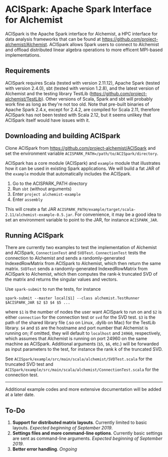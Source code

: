 # ACISpark: Apache Spark Interface for Alchemist

ACISpark is the Apache Spark interface for Alchemist, a HPC interface for data analysis frameworks that can be found at https://github.com/project-alchemist/Alchemist. ACISpark allows Spark users to connect to Alchemist and offload distributed linear algebra operations to more efficent MPI-based implementations.

## Requirements

ACISpark requires Scala (tested with version 2.11.12), Apache Spark (tested with version 2.4.0), sbt (tested with version 1.2.8), and the latest version of Alchemist and the testing library TestLib (https://github.com/project-alchemist/TestLib). Other versions of Scala, Spark and sbt will probably work fine as long as they're not too old. Note that pre-built binaries of Apache Spark 2.4.x, except for 2.4.2, are compiled for Scala 2.11, therefore ACISpark has not been tested with Scala 2.12, but it seems unlikey that ACISpark itself would have issues with it.

## Downloading and building ACISpark

Clone ACISpark from https://github.com/project-alchemist/ACISpark and set the environment variable `ACISPARK_PATH=/path/to/ACISpark/directory`.

ACISpark has a core module (ACISpark) and `example` module that illustrates how it can be used in existing Spark applications. We will build a fat JAR of the `example` module that automatically includes the ACISpark.

1) Go to the ACISPARK_PATH directory
2) Run `sbt` (without arguments)
3) Enter `project alchemist-example`
4) Enter `assembly`

This will create a fat JAR `ACISPARK_PATH/example/target/scala-2.11/alchemist-example-0.5.jar`. For convenience, it may be a good idea to set an environment variable to point to the JAR, for instance `ACISPARK_JAR`.

## Running ACISpark

There are currently two examples to test the implementation of Alchemist and ACISpark, `ConnectionTest` and `SVDTest`. `ConnectionTest` tests the connection to Alchemist and sends a randomly-generated IndexedRowMatrix from ACISpark to Alchemist, which then return the same matrix. `SVDTest` sends a randomly-generated IndexedRowMatrix from ACISpark to Alchemist, which then computes the rank-k truncated SVD of the matrix and returns the singular values and vectors.

Use `spark-submit` to run the tests, for instance

`spark-submit --master local[$1] --class alchemist.TestRunner $ACISPARK_JAR $2 $3 $4 $5 ...`

where `$1` is the number of nodes the user want ACISpark to run on and `$2` is either `connection` for the connection test or `svd` for the SVD test. `$3` is the path of the shared library file (.so on Linux, .dylib on Mac) for the TestLib library. `$4` and `$5` are the hostname and port number that Alchemist is running on; if omitted, they will default to `localhost` and `24960`, respectively, which assumes that Alchemist is running on port 24960 on the same machine as ACISpark. Additional arguments (`$5`, `$6`, etc.) will be forwarded as input parameters to the test, for instance the rank k of the truncated SVD.

See `ACISpark/example/src/main/scala/alchemist/SVDTest.scala` for the truncated SVD test and `ACISpark/example/src/main/scala/alchemist/ConnectionTest.scala` for the connection test.

---------------------------------------------------

Additional example codes and more extensive documentation will be added at a later date.

## To-Do

1) **Support for distributed matrix layouts**. Currently limited to basic layouts. *Expected beginning of September 2019*.
2) **Settings files and more command-line options**. Currently basic settings are sent as command-line arguments. *Expected beginning of September 2019*.
3) **Better error handling**. *Ongoing*

